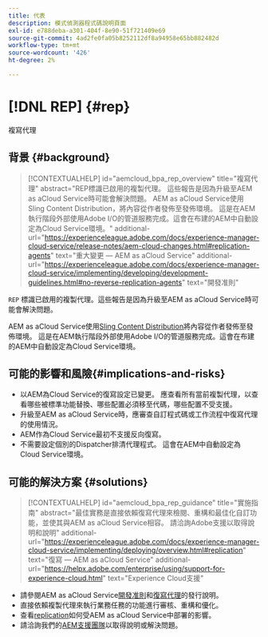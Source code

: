 ```yaml
---
title: 代表
description: 模式偵測器程式碼說明頁面
exl-id: e788deba-a301-404f-8e90-51f721409e69
source-git-commit: 4ad2fe0fa05b8252112df8a94958e65bb882482d
workflow-type: tm+mt
source-wordcount: '426'
ht-degree: 2%

---
```


# [!DNL REP] {#rep}

複寫代理

## 背景 {#background}

>[!CONTEXTUALHELP]
>id="aemcloud_bpa_rep_overview"
>title="複寫代理"
>abstract="REP標識已啟用的複製代理。 這些報告是因為升級至AEM as aCloud Service時可能會解決問題。 AEM as aCloud Service使用Sling Content Distribution，將內容從作者發佈至發佈環境。 這是在AEM執行階段外部使用Adobe I/O的管道服務完成。這會在布建的AEM中自動設定為Cloud Service環境。"
>additional-url="https://experienceleague.adobe.com/docs/experience-manager-cloud-service/release-notes/aem-cloud-changes.html#replication-agents" text="重大變更 — AEM as aCloud Service"
>additional-url="https://experienceleague.adobe.com/docs/experience-manager-cloud-service/implementing/developing/development-guidelines.html#no-reverse-replication-agents" text="開發准則"

`REP` 標識已啟用的複製代理。這些報告是因為升級至AEM as aCloud Service時可能會解決問題。

AEM as aCloud Service使用[Sling Content Distribution](https://sling.apache.org/documentation/bundles/content-distribution.html)將內容從作者發佈至發佈環境。 這是在AEM執行階段外部使用Adobe I/O的管道服務完成。這會在布建的AEM中自動設定為Cloud Service環境。

## 可能的影響和風險{#implications-and-risks}

* 以AEM為Cloud Service的復寫設定已變更。 應查看所有當前複製代理，以查看哪些被標準功能替換、哪些配置必須移至代碼，哪些配置不受支援。
* 升級至AEM as aCloud Service時，應審查自訂程式碼或工作流程中復寫代理的使用情況。
* AEM作為Cloud Service最初不支援反向復寫。
* 不需要設定個別的Dispatcher排清代理程式。 這會在AEM中自動設定為Cloud Service環境。

## 可能的解決方案 {#solutions}

>[!CONTEXTUALHELP]
>id="aemcloud_bpa_rep_guidance"
>title="實施指南"
>abstract="最佳實務是直接依賴復寫代理來檢閱、重構和最佳化自訂功能，並使其與AEM as aCloud Service相容。 請洽詢Adobe支援以取得說明和說明"
>additional-url="https://experienceleague.adobe.com/docs/experience-manager-cloud-service/implementing/deploying/overview.html#replication" text="復寫 — AEM as aCloud Service"
>additional-url="https://helpx.adobe.com/enterprise/using/support-for-experience-cloud.html" text="Experience Cloud支援"

* 請參閱AEM as aCloud Service[開發准則](https://experienceleague.adobe.com/docs/experience-manager-cloud-service/implementing/developing/development-guidelines.html#no-reverse-replication-agents)和[復寫代理](https://experienceleague.adobe.com/docs/experience-manager-cloud-service/release-notes/aem-cloud-changes.html#replication-agents)的發行說明。
* 直接依賴複製代理來執行業務任務的功能進行審核、重構和優化。
* 查看[replication](https://experienceleague.adobe.com/docs/experience-manager-cloud-service/implementing/deploying/overview.html#replication)如何受AEM as aCloud Service中部署的影響。
* 請洽詢我們的[AEM支援團隊](https://helpx.adobe.com/enterprise/using/support-for-experience-cloud.html)以取得說明或解決問題。
